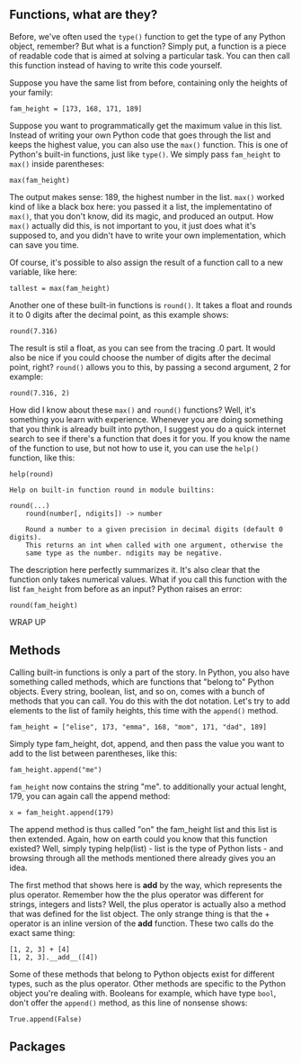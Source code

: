 ## Functions, what are they?

Before, we've often used the `type()` function to get the type of any Python object, remember? But what is a function? Simply put, a function is a piece of readable code that is aimed at solving a particular task. You can then call this function instead of having to write this code yourself.

Suppose you have the same list from before, containing only the heights of your family:

```
fam_height = [173, 168, 171, 189]
```

Suppose you want to programmatically get the maximum value in this list. Instead of writing your own Python code that goes through the list and keeps the highest value, you can also use the `max()` function. This is one of Python's built-in functions, just like `type()`. We simply pass `fam_height` to `max()` inside parentheses:

```
max(fam_height)
```

The output makes sense: 189, the highest number in the list. `max()` worked kind of like a black box here: you passed it a list, the implementatino of `max()`, that you don't know, did its magic, and produced an output. How `max()` actually did this, is not important to you, it just does what it's supposed to, and you didn't have to write your own implementation, which can save you time.

Of course, it's possible to also assign the result of a function call to a new variable, like here:

```
tallest = max(fam_height)
```

Another one of these built-in functions is `round()`. It takes a float and rounds it to 0 digits after the decimal point, as this example shows:

```
round(7.316)
```

The result is stil a float, as you can see from the tracing .0 part. It would also be nice if you could choose the number of digits after the decimal point, right? `round()` allows you to this, by passing a second argument, 2 for example:

```
round(7.316, 2)
```

How did I know about these `max()` and `round()` functions? Well, it's something you learn with experience. Whenever you are doing something that you think is already built into python, I suggest you do a quick internet search to see if there's a function that does it for you. If you know the name of the function to use, but not how to use it, you can use the `help()` function, like this:

```
help(round)

Help on built-in function round in module builtins:

round(...)
    round(number[, ndigits]) -> number

    Round a number to a given precision in decimal digits (default 0 digits).
    This returns an int when called with one argument, otherwise the
    same type as the number. ndigits may be negative.
```

The description here perfectly summarizes it. It's also clear that the function only takes numerical values. What if you call this function with the list `fam_height` from before as an input? Python raises an error:

```
round(fam_height)
```

WRAP UP

## Methods

Calling built-in functions is only a part of the story. In Python, you also have something called methods, which are functions that "belong to" Python objects. Every string, boolean, list, and so on, comes with a bunch of methods that you can call. You do this with the dot notation. Let's try to add elements to the list of family heights, this time with the `append()` method.

```
fam_height = ["elise", 173, "emma", 168, "mom", 171, "dad", 189]
```

Simply type fam_height, dot, append, and then pass the value you want to add to the list between parentheses, like this:

```
fam_height.append("me")
```

`fam_height` now contains the string "me". to additionally your actual lenght, 179, you can again call the append method:

```
x = fam_height.append(179)
```

The append method is thus called "on" the fam_height list and this list is then extended. Again, how on earth could you know that this function existed? Well, simply typing help(list) - list is the type of Python lists - and browsing through all the methods mentioned there already gives you an idea.

The first method that shows here is __add__ by the way, which represents the plus operator. Remember how the the plus operator was different for strings, integers and lists? Well, the plus operator is actually also a method that was defined for the list object. The only strange thing is that the + operator is an inline version of the __add__ function. These two calls do the exact same thing:

```
[1, 2, 3] + [4]
[1, 2, 3].__add__([4])
```


Some of these methods that belong to Python objects exist for different types, such as the plus operator. Other methods are specific to the Python object you're dealing with. Booleans for example, which have type `bool`, don't offer the `append()` method, as this line of nonsense shows:

```
True.append(False)
```



## Packages
